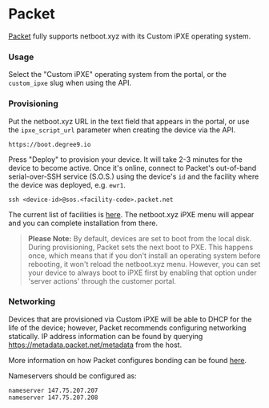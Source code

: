# Packet

[Packet](https://packet.net) fully supports netboot.xyz with its Custom iPXE
operating system.

### Usage

Select the "Custom iPXE" operating system from the portal, or the `custom_ipxe`
slug when using the API. 

### Provisioning

Put the netboot.xyz URL in the text field that appears in the portal, or use the
`ipxe_script_url` parameter when creating the device via the API.

    https://boot.degree9.io

Press "Deploy" to provision your device. It will take 2-3 minutes for the device
to become active. Once it's online, connect to Packet's out-of-band serial-over-SSH
service (S.O.S.) using the device's `id` and the facility where the device was
deployed, e.g. `ewr1`.

    ssh <device-id>@sos.<facility-code>.packet.net

The current list of facilities is [here](https://www.packet.net/locations/). The
netboot.xyz iPXE menu will appear and you can complete installation from there.

> **Please Note:** By default, devices are set to boot from the local disk. During
> provisioning, Packet sets the next boot to PXE. This happens once, which means that
> if you don't install an operating system before rebooting, it won't reload the
> netboot.xyz menu. However, you can set your device to always boot to iPXE
> first by enabling that option under 'server actions' through the customer portal.

### Networking

Devices that are provisioned via Custom iPXE will be able to DHCP for the life of
the device; however, Packet recommends configuring networking statically. IP
address information can be found by querying https://metadata.packet.net/metadata
from the host.

More information on how Packet configures bonding can be found
[here](https://www.packet.net/help/kb/how-does-the-packet-bonded-network-interface-work/).

Nameservers should be configured as:

    nameserver 147.75.207.207
    nameserver 147.75.207.208
